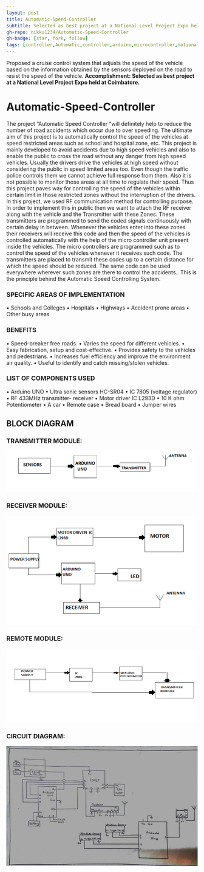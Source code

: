 ```yaml
---
layout: post
title: Automatic-Speed-Controller
subtitle: Selected as best project at a National Level Project Expo held at Coimbatore
gh-repo: nikku1234/Automatic-Speed-Controller
gh-badge: [star, fork, follow]
tags: [controller,Automatic,controller,arduino,microcontroller,national-level]
---
```


Proposed a cruise control system that adjusts the speed of the vehicle based on the information
obtained by the sensors deployed on the road to resist the speed of the vehicle.
**Accomplishment: Selected as best project at a National Level Project Expo held at Coimbatore.**

# Automatic-Speed-Controller
The project “Automatic Speed Controller “will definitely help to reduce the number of road accidents which occur due to over speeding. The ultimate aim of this project is to automatically control the speed of the vehicles at speed restricted areas such as school and hospital zone, etc. This project is mainly developed to avoid accidents due to high speed vehicles and also to enable the public to cross the road without any danger from high speed vehicles. Usually the drivers drive the vehicles at high speed without considering the public in speed limited areas too. Even though the traffic police controls them we cannot achieve full response from them. Also it is not possible to monitor those areas at all time to regulate their speed. Thus this project paves way for controlling the speed of the vehicles within certain limit in those restricted zones without the interruption of the drivers. In this project, we used RF communication method for controlling purpose. In order to implement this in public then we want to attach the RF receiver along with the vehicle and the Transmitter with these Zones. These transmitters are programmed to send the coded signals continuously with certain delay in between. Whenever the vehicles enter into these zones their receivers will receive this code and then the speed of the vehicles is controlled automatically with the help of the micro controller unit present inside the vehicles. The micro controllers are programmed such as to control the speed of the vehicles whenever it receives such code. The transmitters are placed to transmit these codes up to a certain distance for which the speed should be reduced. The same code can be used everywhere wherever such zones are there to control the accidents.. This is the principle behind the Automatic Speed Controlling System.

### SPECIFIC AREAS OF IMPLEMENTATION
•	Schools and Colleges
•	Hospitals
•	Highways
•	Accident prone areas
•	Other busy areas

### BENEFITS
•	Speed-breaker free roads.
•	Varies the speed for different vehicles.
•	Easy fabrication, setup and cost-effective.
•	Provides safety to the vehicles and pedestrians.
•	Increases fuel efficiency and improve the environment air quality.
•	Useful to identify and catch missing/stolen vehicles.

### LIST OF COMPONENTS USED
•	Arduino UNO
•	Ultra sonic sensors HC-SR04
•	IC 7805 (voltage regulator)
•	RF 433MHz transmitter- receiver
•	Motor driver IC L293D
•	10 K ohm Potentiometer
•	A car
•	Remote case
•	Bread board
•	Jumper wires

## BLOCK DIAGRAM

### TRANSMITTER MODULE:
![](/img/Speed/Picture1.png)
### RECEIVER MODULE:
![](/img/Speed/Picture2.png)
### REMOTE MODULE:
![](/img/Speed/Picture3.png)
### CIRCUIT DIAGRAM:
![](/img/Speed/Picture4.png)
